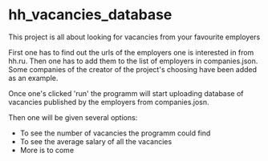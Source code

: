 # hh_vacancies_database
This project is all about looking for vacancies from your favourite employers

First one has to find out the urls of the employers one is interested in from hh.ru. Then one has to add them to the list of employers in companies.json.
Some companies of the creator of the project's choosing have been added as an example.

Once one's clicked 'run' the programm will start uploading database of vacancies published by the employers from companies.josn. 

Then one will be given several options:
- To see the number of vacancies the programm could find
- To see the average salary of all the vacancies
- More is to come

